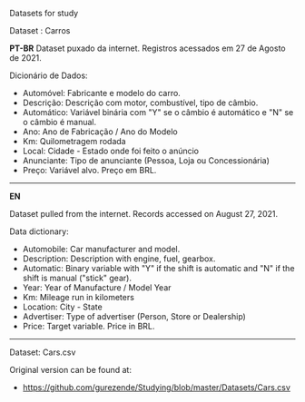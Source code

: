 Datasets for study

Dataset : Carros

**PT-BR**
Dataset puxado da internet. Registros acessados em 27 de Agosto de 2021.

Dicionário de Dados:
* Automóvel: Fabricante e modelo do carro.
* Descrição: Descrição com motor, combustível, tipo de câmbio.
* Automático: Variável binária com "Y" se o câmbio é automático e "N" se o câmbio é manual.
* Ano: Ano de Fabricação / Ano do Modelo
* Km: Quilometragem rodada
* Local: Cidade - Estado onde foi feito o anúncio
* Anunciante: Tipo de anunciante (Pessoa, Loja ou Concessionária)
* Preço: Variável alvo. Preço em BRL.

---
**EN**

Dataset pulled from the internet. Records accessed on August 27, 2021.

Data dictionary:
* Automobile: Car manufacturer and model.
* Description: Description with engine, fuel, gearbox.
* Automatic: Binary variable with "Y" if the shift is automatic and "N" if the shift is manual ("stick" gear).
* Year: Year of Manufacture / Model Year
* Km: Mileage run in kilometers
* Location: City - State
* Advertiser: Type of advertiser (Person, Store or Dealership)
* Price: Target variable. Price in BRL.

---
Dataset: Cars.csv

Original version can be found at: 
* https://github.com/gurezende/Studying/blob/master/Datasets/Cars.csv
